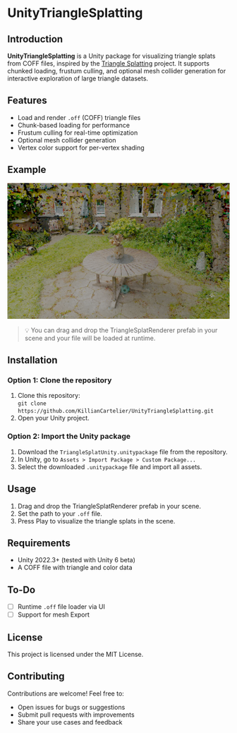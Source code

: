 # UnityTriangleSplatting

## Introduction

**UnityTriangleSplatting** is a Unity package for visualizing triangle splats from COFF files, inspired by the [Triangle Splatting](https://github.com/trianglesplatting/triangle-splatting) project. It supports chunked loading, frustum culling, and optional mesh collider generation for interactive exploration of large triangle datasets.

## Features

- Load and render `.off` (COFF) triangle files  
- Chunk-based loading for performance  
- Frustum culling for real-time optimization  
- Optional mesh collider generation  
- Vertex color support for per-vertex shading  

## Example

![Triangle Splatting Example](docs/images/triangle_splat_example.png)

> 💡 You can drag and drop the TriangleSplatRenderer prefab in your scene and your file will be loaded at runtime.

## Installation

### Option 1: Clone the repository

1. Clone this repository:  
   `git clone https://github.com/KillianCartelier/UnityTriangleSplatting.git`  
2. Open your Unity project.  

### Option 2: Import the Unity package

1. Download the `TriangleSplatUnity.unitypackage` file from the repository.  
2. In Unity, go to `Assets > Import Package > Custom Package...`  
3. Select the downloaded `.unitypackage` file and import all assets.

## Usage

1. Drag and drop the TriangleSplatRenderer prefab in your scene.
2. Set the path to your `.off` file.  
4. Press Play to visualize the triangle splats in the scene.

## Requirements

- Unity 2022.3+ (tested with Unity 6 beta)  
- A COFF file with triangle and color data  

## To-Do

- [ ] Runtime `.off` file loader via UI  
- [ ] Support for mesh Export  

## License

This project is licensed under the MIT License.

## Contributing

Contributions are welcome! Feel free to:  
- Open issues for bugs or suggestions  
- Submit pull requests with improvements  
- Share your use cases and feedback  
